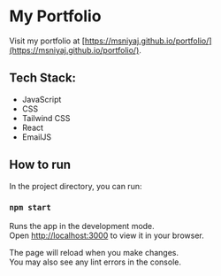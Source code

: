 # My Portfolio
Visit my portfolio at [https://msniyaj.github.io/portfolio/](https://msniyaj.github.io/portfolio/).

## Tech Stack:

- JavaScript
- CSS
- Tailwind CSS
- React
- EmailJS

## How to run

In the project directory, you can run:

### `npm start`

Runs the app in the development mode.\
Open [http://localhost:3000](http://localhost:3000) to view it in your browser.

The page will reload when you make changes.\
You may also see any lint errors in the console.
